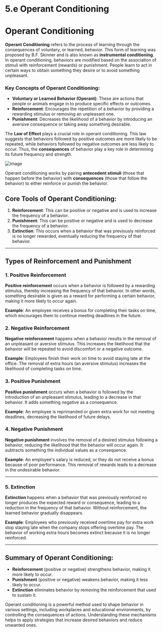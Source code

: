 # 5.e Operant Conditioning

# Operant Conditioning

**Operant Conditioning** refers to the process of learning through the consequences of voluntary, or learned, behavior. This form of learning was proposed by B.F. Skinner and is also known as **instrumental conditioning**. In operant conditioning, behaviors are modified based on the association of stimuli with reinforcement (rewards) or punishment. People learn to act in certain ways to obtain something they desire or to avoid something unpleasant.

### Key Concepts of Operant Conditioning:
- **Voluntary or Learned Behavior (Operant)**: These are actions that people or animals engage in to produce specific effects or outcomes.
- **Reinforcement**: Encourages the repetition of a behavior by providing a rewarding stimulus or removing an unpleasant one.
- **Punishment**: Decreases the likelihood of a behavior by introducing an aversive consequence or taking away something desirable.

The **Law of Effect** plays a crucial role in operant conditioning. This law suggests that behaviors followed by positive outcomes are more likely to be repeated, while behaviors followed by negative outcomes are less likely to occur. Thus, the **consequences** of behavior play a key role in determining its future frequency and strength.

![image](https://github.com/user-attachments/assets/21443404-188a-4f1c-b708-218f12fc1bf3)


Operant conditioning works by pairing **antecedent stimuli** (those that happen before the behavior) with **consequences** (those that follow the behavior) to either reinforce or punish the behavior.

## Core Tools of Operant Conditioning:
1. **Reinforcement**: This can be positive or negative and is used to increase the frequency of a behavior.
2. **Punishment**: This can be positive or negative and is used to decrease the frequency of a behavior.
3. **Extinction**: This occurs when a behavior that was previously reinforced is no longer rewarded, eventually reducing the frequency of that behavior.

---

## Types of Reinforcement and Punishment

### 1. Positive Reinforcement
**Positive reinforcement** occurs when a behavior is followed by a rewarding stimulus, thereby increasing the frequency of that behavior. In other words, something desirable is given as a reward for performing a certain behavior, making it more likely to occur again.

**Example**: An employee receives a bonus for completing their tasks on time, which encourages them to continue meeting deadlines in the future.

### 2. Negative Reinforcement
**Negative reinforcement** happens when a behavior results in the removal of an unpleasant or aversive stimulus. This increases the likelihood that the behavior will be repeated to avoid discomfort or a negative outcome.

**Example**: Employees finish their work on time to avoid staying late at the office. The removal of extra hours (an aversive stimulus) increases the likelihood of completing tasks on time.

### 3. Positive Punishment
**Positive punishment** occurs when a behavior is followed by the introduction of an unpleasant stimulus, leading to a decrease in that behavior. It adds something negative as a consequence.

**Example**: An employee is reprimanded or given extra work for not meeting deadlines, decreasing the likelihood of future delays.

### 4. Negative Punishment
**Negative punishment** involves the removal of a desired stimulus following a behavior, reducing the likelihood that the behavior will occur again. It subtracts something the individual values as a consequence.

**Example**: An employee's salary is reduced, or they do not receive a bonus because of poor performance. This removal of rewards leads to a decrease in the undesirable behavior.

---

### 5. Extinction
**Extinction** happens when a behavior that was previously reinforced no longer produces the expected reward or consequence, leading to a reduction in the frequency of that behavior. Without reinforcement, the learned behavior gradually disappears.

**Example**: Employees who previously received overtime pay for extra work stop staying late when the company stops offering overtime pay. The behavior of working extra hours becomes extinct because it is no longer reinforced.

---

## Summary of Operant Conditioning:
- **Reinforcement** (positive or negative) strengthens behavior, making it more likely to occur.
- **Punishment** (positive or negative) weakens behavior, making it less likely to occur.
- **Extinction** eliminates behavior by removing the reinforcement that used to sustain it.

Operant conditioning is a powerful method used to shape behavior in various settings, including workplaces and educational environments, by controlling the consequences of actions. Understanding these mechanisms helps to apply strategies that increase desired behaviors and reduce unwanted ones.

